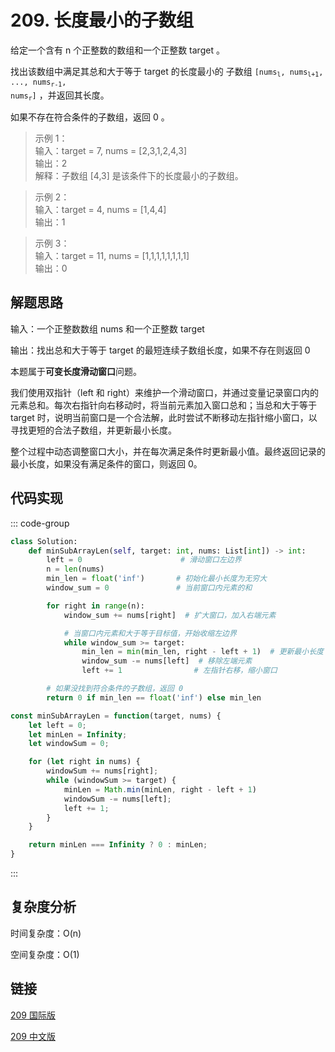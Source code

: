 # 209. 长度最小的子数组 <Badge type="warning" text="Medium" />

给定一个含有 n 个正整数的数组和一个正整数 target 。

找出该数组中满足其总和大于等于 target 的长度最小的 子数组 <code>[nums<sub>l</sub>, nums<sub>l+1</sub>, ..., nums<sub>r-1</sub>, nums<sub>r</sub>]</code> ，并返回其长度。

如果不存在符合条件的子数组，返回 0 。

>示例 1：  
输入：target = 7, nums = [2,3,1,2,4,3]  
输出：2  
解释：子数组 [4,3] 是该条件下的长度最小的子数组。  

>示例 2：  
输入：target = 4, nums = [1,4,4]  
输出：1  

>示例 3：  
输入：target = 11, nums = [1,1,1,1,1,1,1,1]  
输出：0  

## 解题思路
输入：一个正整数数组 nums 和一个正整数 target

输出：找出总和大于等于 target 的最短连续子数组长度，如果不存在则返回 0

本题属于**可变长度滑动窗口**问题。

我们使用双指针（left 和 right）来维护一个滑动窗口，并通过变量记录窗口内的元素总和。每次右指针向右移动时，将当前元素加入窗口总和；当总和大于等于 target 时，说明当前窗口是一个合法解，此时尝试不断移动左指针缩小窗口，以寻找更短的合法子数组，并更新最小长度。

整个过程中动态调整窗口大小，并在每次满足条件时更新最小值。最终返回记录的最小长度，如果没有满足条件的窗口，则返回 0。

## 代码实现

::: code-group

```python
class Solution:
    def minSubArrayLen(self, target: int, nums: List[int]) -> int:
        left = 0                      # 滑动窗口左边界
        n = len(nums)
        min_len = float('inf')       # 初始化最小长度为无穷大
        window_sum = 0               # 当前窗口内元素的和

        for right in range(n):
            window_sum += nums[right]  # 扩大窗口，加入右端元素

            # 当窗口内元素和大于等于目标值，开始收缩左边界
            while window_sum >= target:
                min_len = min(min_len, right - left + 1)  # 更新最小长度
                window_sum -= nums[left]  # 移除左端元素
                left += 1                # 左指针右移，缩小窗口

        # 如果没找到符合条件的子数组，返回 0
        return 0 if min_len == float('inf') else min_len
```

```javascript
const minSubArrayLen = function(target, nums) {
    let left = 0;
    let minLen = Infinity;
    let windowSum = 0;

    for (let right in nums) {
        windowSum += nums[right];
        while (windowSum >= target) {
            minLen = Math.min(minLen, right - left + 1)
            windowSum -= nums[left];
            left += 1;
        }
    }

    return minLen === Infinity ? 0 : minLen;
}
```

:::

## 复杂度分析

时间复杂度：O(n)

空间复杂度：O(1)

## 链接

[209 国际版](https://leetcode.com/problems/minimum-size-subarray-sum/description/)

[209 中文版](https://leetcode.cn/problems/minimum-size-subarray-sum/description/)
